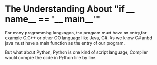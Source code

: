 # The Understanding About "if __ name__ == '__ main__'"

For many programming languages, the program must have an entry,for example C,C++ or other OO language like Java, C#. As we know C# anbd java must have a main function as the entry of our program.

But what about Python, Python is one kind of script language, Compiler would compile the code in Python line by line.
